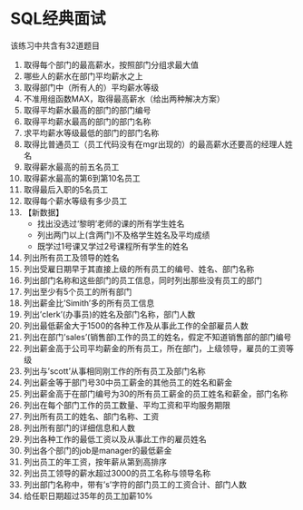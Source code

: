 # SQL经典面试

该练习中共含有32道题目

  1.  取得每个部门的最高薪水，按照部门分组求最大值
  2.	哪些人的薪水在部门平均薪水之上
  3.	取得部门中（所有人的）平均薪水等级
  4.	不准用组函数MAX，取得最高薪水（给出两种解决方案）
  5.	取得平均薪水最高的部门的部门编号
  6.	取得平均薪水最高的部门的部门名称
  7.	求平均薪水等级最低的部门的部门名称
  8.	取得比普通员工（员工代码没有在mgr出现的）的最高薪水还要高的经理人姓名
  9.	取得薪水最高的前五名员工
  10.	取得薪水最高的第6到第10名员工
  11.	取得最后入职的5名员工
  12.	取得每个薪水等级有多少员工
  13. 【新数据】
      * 找出没选过‘黎明’老师的课的所有学生姓名
      * 列出两门以上(含两门)不及格学生姓名及平均成绩
      * 既学过1号课又学过2号课程所有学生的姓名
  14.	列出所有员工及领导的姓名
  15.	列出受雇日期早于其直接上级的所有员工的编号、姓名、部门名称
  16.	列出部门名称和这些部门的员工信息，同时列出那些没有员工的部门
  17.	列出至少有5个员工的所有部门
  18.	列出薪金比’Simith’多的所有员工信息
  19.	列出’clerk’(办事员)的姓名及部门名称，部门人数
  20.	列出最低薪金大于1500的各种工作及从事此工作的全部雇员人数
  21.	列出在部门’sales’(销售部)工作的员工的姓名，假定不知道销售部的部门编号
  22.	列出薪金高于公司平均薪金的所有员工，所在部门，上级领导，雇员的工资等级
  23.	列出与’scott’从事相同刚工作的所有员工及部门名称
  24.	列出薪金等于部门号30中员工薪金的其他员工的姓名和薪金
  25.	列出薪金高于在部门编号为30的所有员工薪金的员工姓名和薪金，部门名称
  26.	列出在每个部门工作的员工数量、平均工资和平均服务期限
  27.	列出所有员工的姓名、部门名称、工资
  28.	列出所有部门的详细信息和人数
  29.	列出各种工作的最低工资以及从事此工作的雇员姓名
  30.	列出各个部门的job是manager的最低薪金
  31.	列出员工的年工资，按年薪从第到高排序
  32.	列出员工领导的薪水超过3000的员工名称与领导名称
  33.	列出部门名称中，带有’s’字符的部门员工的工资合计、部门人数
  34.	给任职日期超过35年的员工加薪10%
